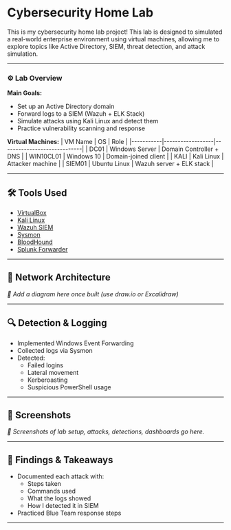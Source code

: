 # Cybersecurity Home Lab

This is my cybersecurity home lab project! This lab is designed to simulated a real-world enterprise environment using virtual machines, allowing me to explore topics like Active Directory, SIEM, threat detection, and attack simulation.

---

### ⚙️ Lab Overview

**Main Goals:**
- Set up an Active Directory domain
- Forward logs to a SIEM (Wazuh + ELK Stack)
- Simulate attacks using Kali Linux and detect them
- Practice vulnerability scanning and response

**Virtual Machines:**
| VM Name    | OS              | Role                        |
|-----------|------------------|-----------------------------|
| DC01       | Windows Server   | Domain Controller + DNS     |
| WIN10CL01  | Windows 10       | Domain-joined client        |
| KALI       | Kali Linux       | Attacker machine            |
| SIEM01     | Ubuntu Linux     | Wazuh server + ELK stack    |

---

## 🛠️ Tools Used

- [VirtualBox](https://www.virtualbox.org/)
- [Kali Linux](https://www.kali.org/)
- [Wazuh SIEM](https://wazuh.com/)
- [Sysmon](https://learn.microsoft.com/en-us/sysinternals/downloads/sysmon)
- [BloodHound](https://github.com/BloodHoundAD/BloodHound)
- [Splunk Forwarder](https://www.splunk.com/en_us/download/universal-forwarder.html)

---

## 🧱 Network Architecture

_📌 Add a diagram here once built (use draw.io or Excalidraw)_

---

## 🔍 Detection & Logging

- Implemented Windows Event Forwarding
- Collected logs via Sysmon
- Detected:
  - Failed logins
  - Lateral movement
  - Kerberoasting
  - Suspicious PowerShell usage

---

## 📸 Screenshots

_📂 Screenshots of lab setup, attacks, detections, dashboards go here._

---

## 📜 Findings & Takeaways

- Documented each attack with:
  - Steps taken
  - Commands used
  - What the logs showed
  - How I detected it in SIEM
- Practiced Blue Team response steps

---

